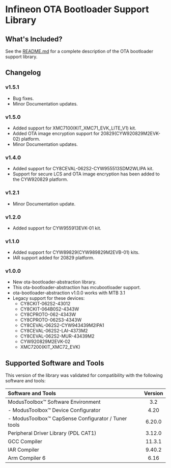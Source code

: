 # Infineon OTA Bootloader Support Library

## What's Included?

See the [README.md](./README.md) for a complete description of the OTA bootloader support library.

## Changelog

### v1.5.1

- Bug fixes.
- Minor Documentation updates.

### v1.5.0

- Added support for XMC7100(KIT_XMC71_EVK_LITE_V1) kit.
- Added OTA image encryption support for 20829(CYW920829M2EVK-02) platform.
- Minor Documentation updates.

### v1.4.0

- Added support for CY8CEVAL-062S2-CYW955513SDM2WLIPA kit.
- Support for secure LCS and OTA image encryption has been added to the CYW920829 platform.

### v1.2.1

- Minor Documentation update.

### v1.2.0

- Added support for CYW955913EVK-01 kit.

### v1.1.0

- Added support for CYW89829(CYW989829M2EVB-01) kits.
- IAR support added for 20829 platform.

### v1.0.0

- New ota-bootloader-abstraction library.
- This ota-bootloader-abstraction has mcubootloader support.
- ota-bootloader-abstraction v1.0.0 works with MTB 3.1
- Legacy support for these devices:
    - CY8CKIT-062S2-43012
    - CY8CKIT-064B0S2-4343W
    - CY8CPROTO-062-4343W
    - CY8CPROTO-062S3-4343W
    - CY8CEVAL-062S2-CYW943439M2IPA1
    - CY8CEVAL-062S2-LAI-4373M2
    - CY8CEVAL-062S2-MUR-43439M2
    - CYW920829M2EVK-02
    - XMC7200(KIT_XMC72_EVK)

## Supported Software and Tools
This version of the library was validated for compatibility with the following software and tools:

| Software and Tools                                        | Version |
| :---                                                      | :----:  |
| ModusToolbox&trade; Software Environment                  | 3.2     |
| - ModusToolbox&trade; Device Configurator                 | 4.20    |
| - ModusToolbox&trade; CapSense Configurator / Tuner tools | 6.20.0  |
| Peripheral Driver Library (PDL CAT1)                      | 3.12.0  |
| GCC Compiler                                              | 11.3.1  |
| IAR Compiler                                              | 9.40.2  |
| Arm Compiler 6                                            | 6.16    |
